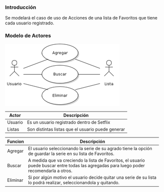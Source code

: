 ### Introducción

  Se modelará el caso de uso de Acciones de una lista de Favoritos que tiene cada usuario registrado.

### Modelo de Actores

![Eror](cu.png "Acciones de una lista de Seguidos")

Actor |Descripción
------|-----------
Usuario | Es un usuario registrado dentro de Setflix
Listas | Son distintas listas que el usuario puede generar


Funcion | Descripción
--------| -----------
Agregar | El usuario seleccionando la serie de su agrado tiene la opción de guardar la serie en su lista de Favoritos.
Buscar | A medida que va creciendo la lista de Favoritos, el usuario puede buscar entre todas las agregadas para luego poder recomendarla a otros.
Eliminar | Si por algún motivo el usuario decide quitar una serie de su lista lo podrá realizar, seleccionandola y quitando.

